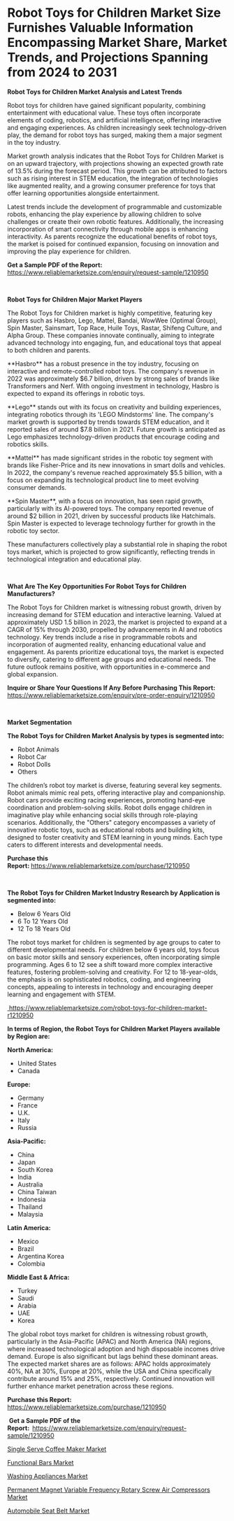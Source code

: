 <p><h1>Robot Toys for Children Market Size Furnishes Valuable Information Encompassing Market Share, Market Trends, and Projections Spanning from 2024 to 2031</h1></p><p><strong>Robot Toys for Children Market Analysis and Latest Trends</strong></p>
<p><p>Robot toys for children have gained significant popularity, combining entertainment with educational value. These toys often incorporate elements of coding, robotics, and artificial intelligence, offering interactive and engaging experiences. As children increasingly seek technology-driven play, the demand for robot toys has surged, making them a major segment in the toy industry.</p><p>Market growth analysis indicates that the Robot Toys for Children Market is on an upward trajectory, with projections showing an expected growth rate of 13.5% during the forecast period. This growth can be attributed to factors such as rising interest in STEM education, the integration of technologies like augmented reality, and a growing consumer preference for toys that offer learning opportunities alongside entertainment. </p><p>Latest trends include the development of programmable and customizable robots, enhancing the play experience by allowing children to solve challenges or create their own robotic features. Additionally, the increasing incorporation of smart connectivity through mobile apps is enhancing interactivity. As parents recognize the educational benefits of robot toys, the market is poised for continued expansion, focusing on innovation and improving the play experience for children.</p></p>
<p><strong>Get a Sample PDF of the Report:&nbsp;</strong> <a href="https://www.reliablemarketsize.com/enquiry/request-sample/1210950?utm_campaign=1836&utm_medium=2&utm_source=Github&utm_content=ia&utm_term=16122024&utm_id=robot-toys-for-children">https://www.reliablemarketsize.com/enquiry/request-sample/1210950</a></p>
<p>&nbsp;</p>
<p><strong>Robot Toys for Children Major Market Players</strong></p>
<p><p>The Robot Toys for Children market is highly competitive, featuring key players such as Hasbro, Lego, Mattel, Bandai, WowWee (Optimal Group), Spin Master, Sainsmart, Top Race, Huile Toys, Rastar, Shifeng Culture, and Alpha Group. These companies innovate continually, aiming to integrate advanced technology into engaging, fun, and educational toys that appeal to both children and parents.</p><p>**Hasbro** has a robust presence in the toy industry, focusing on interactive and remote-controlled robot toys. The company's revenue in 2022 was approximately $6.7 billion, driven by strong sales of brands like Transformers and Nerf. With ongoing investment in technology, Hasbro is expected to expand its offerings in robotic toys.</p><p>**Lego** stands out with its focus on creativity and building experiences, integrating robotics through its 'LEGO Mindstorms' line. The company's market growth is supported by trends towards STEM education, and it reported sales of around $7.8 billion in 2021. Future growth is anticipated as Lego emphasizes technology-driven products that encourage coding and robotics skills.</p><p>**Mattel** has made significant strides in the robotic toy segment with brands like Fisher-Price and its new innovations in smart dolls and vehicles. In 2022, the company's revenue reached approximately $5.5 billion, with a focus on expanding its technological product line to meet evolving consumer demands.</p><p>**Spin Master**, with a focus on innovation, has seen rapid growth, particularly with its AI-powered toys. The company reported revenue of around $2 billion in 2021, driven by successful products like Hatchimals. Spin Master is expected to leverage technology further for growth in the robotic toy sector.</p><p>These manufacturers collectively play a substantial role in shaping the robot toys market, which is projected to grow significantly, reflecting trends in technological integration and educational play.</p></p>
<p>&nbsp;</p>
<p><strong>What Are The Key Opportunities For Robot Toys for Children Manufacturers?</strong></p>
<p><p>The Robot Toys for Children market is witnessing robust growth, driven by increasing demand for STEM education and interactive learning. Valued at approximately USD 1.5 billion in 2023, the market is projected to expand at a CAGR of 15% through 2030, propelled by advancements in AI and robotics technology. Key trends include a rise in programmable robots and incorporation of augmented reality, enhancing educational value and engagement. As parents prioritize educational toys, the market is expected to diversify, catering to different age groups and educational needs. The future outlook remains positive, with opportunities in e-commerce and global expansion.</p></p>
<p><strong>Inquire or Share Your Questions If Any Before Purchasing This Report:</strong> <a href="https://www.reliablemarketsize.com/enquiry/pre-order-enquiry/1210950?utm_campaign=1836&utm_medium=2&utm_source=Github&utm_content=ia&utm_term=16122024&utm_id=robot-toys-for-children">https://www.reliablemarketsize.com/enquiry/pre-order-enquiry/1210950</a></p>
<p>&nbsp;</p>
<p><strong>Market Segmentation</strong></p>
<p><strong>The Robot Toys for Children Market Analysis by types is segmented into:</strong></p>
<p><ul><li>Robot Animals</li><li>Robot Car</li><li>Robot Dolls</li><li>Others</li></ul></p>
<p><p>The children’s robot toy market is diverse, featuring several key segments. Robot animals mimic real pets, offering interactive play and companionship. Robot cars provide exciting racing experiences, promoting hand-eye coordination and problem-solving skills. Robot dolls engage children in imaginative play while enhancing social skills through role-playing scenarios. Additionally, the "Others" category encompasses a variety of innovative robotic toys, such as educational robots and building kits, designed to foster creativity and STEM learning in young minds. Each type caters to different interests and developmental needs.</p></p>
<p><strong>Purchase this Report:&nbsp;</strong><a href="https://www.reliablemarketsize.com/purchase/1210950?utm_campaign=1836&utm_medium=2&utm_source=Github&utm_content=ia&utm_term=16122024&utm_id=robot-toys-for-children">https://www.reliablemarketsize.com/purchase/1210950</a></p>
<p>&nbsp;</p>
<p><strong>The Robot Toys for Children Market Industry Research by Application is segmented into:</strong></p>
<p><ul><li>Below 6 Years Old</li><li>6 To 12 Years Old</li><li>12 To 18 Years Old</li></ul></p>
<p><p>The robot toys market for children is segmented by age groups to cater to different developmental needs. For children below 6 years old, toys focus on basic motor skills and sensory experiences, often incorporating simple programming. Ages 6 to 12 see a shift toward more complex interactive features, fostering problem-solving and creativity. For 12 to 18-year-olds, the emphasis is on sophisticated robotics, coding, and engineering concepts, appealing to interests in technology and encouraging deeper learning and engagement with STEM.</p></p>
<p><a href="https://www.reliablemarketsize.com/robot-toys-for-children-market-r1210950?utm_campaign=1836&utm_medium=2&utm_source=Github&utm_content=ia&utm_term=16122024&utm_id=robot-toys-for-children">&nbsp;https://www.reliablemarketsize.com/robot-toys-for-children-market-r1210950</a></p>
<p><strong>In terms of Region, the Robot Toys for Children Market Players available by Region are:</strong></p>
<p>
    <p> <strong> North America: </strong>
        <ul>
            <li>United States</li>
            <li>Canada</li>
        </ul>
        </p> 
    <p> <strong> Europe: </strong>
        <ul>
            <li>Germany</li>
            <li>France</li>
            <li>U.K.</li>
            <li>Italy</li>
            <li>Russia</li>
        </ul>
        </p> 
    <p> <strong> Asia-Pacific: </strong>
        <ul>
            <li>China</li>
            <li>Japan</li>
            <li>South Korea</li>
            <li>India</li>
            <li>Australia</li>
            <li>China Taiwan</li>
            <li>Indonesia</li>
            <li>Thailand</li>
            <li>Malaysia</li>
        </ul>
        </p> 
    <p> <strong> Latin America: </strong>
        <ul>
            <li>Mexico</li>
            <li>Brazil</li>
            <li>Argentina Korea</li>
            <li>Colombia</li>
        </ul>
        </p> 
    <p> <strong> Middle East & Africa: </strong>
        <ul>
            <li>Turkey</li>
            <li>Saudi</li>
            <li>Arabia</li>
            <li>UAE</li>
            <li>Korea</li>
        </ul>
    </p>
    </p>
<p><p>The global robot toys market for children is witnessing robust growth, particularly in the Asia-Pacific (APAC) and North America (NA) regions, where increased technological adoption and high disposable incomes drive demand. Europe is also significant but lags behind these dominant areas. The expected market shares are as follows: APAC holds approximately 40%, NA at 30%, Europe at 20%, while the USA and China specifically contribute around 15% and 25%, respectively. Continued innovation will further enhance market penetration across these regions.</p></p>
<p><strong>Purchase this Report: </strong><a href="https://www.reliablemarketsize.com/purchase/1210950?utm_campaign=1836&utm_medium=2&utm_source=Github&utm_content=ia&utm_term=16122024&utm_id=robot-toys-for-children">https://www.reliablemarketsize.com/purchase/1210950</a></p>
<p>&nbsp;<strong>Get a Sample PDF of the Report:&nbsp;&nbsp;</strong><a href="https://www.reliablemarketsize.com/enquiry/request-sample/1210950?utm_campaign=1836&utm_medium=2&utm_source=Github&utm_content=ia&utm_term=16122024&utm_id=robot-toys-for-children">https://www.reliablemarketsize.com/enquiry/request-sample/1210950</a></p>
<p><strong></strong></p>
<p><p><a href="https://www.linkedin.com/pulse/single-serve-coffee-maker-market-size-cagr-51-current-development-ze9jf?utm_campaign=1836&utm_medium=2&utm_source=Github&utm_content=ia&utm_term=16122024&utm_id=robot-toys-for-children">Single Serve Coffee Maker Market</a></p><p><a href="https://www.linkedin.com/pulse/functional-bars-market-global-regional-analysis-focus-ux1hf?utm_campaign=1836&utm_medium=2&utm_source=Github&utm_content=ia&utm_term=16122024&utm_id=robot-toys-for-children">Functional Bars Market</a></p><p><a href="https://www.linkedin.com/pulse/future-market-revenue-washing-appliances-projected-9-cagr-rwxwe?utm_campaign=1836&utm_medium=2&utm_source=Github&utm_content=ia&utm_term=16122024&utm_id=robot-toys-for-children">Washing Appliances Market</a></p><p><a href="https://github.com/mabutironaldo/Market-Research-Report-List-6/blob/main/permanent-magnet-variable-frequency-rotary-screw-air-compressors-market.md?utm_campaign=1836&utm_medium=2&utm_source=Github&utm_content=ia&utm_term=16122024&utm_id=robot-toys-for-children">Permanent Magnet Variable Frequency Rotary Screw Air Compressors Market</a></p><p><a href="https://www.linkedin.com/pulse/a-mkt-nova-vc8zf?utm_campaign=1836&utm_medium=2&utm_source=Github&utm_content=ia&utm_term=16122024&utm_id=robot-toys-for-children">Automobile Seat Belt Market</a></p></p>